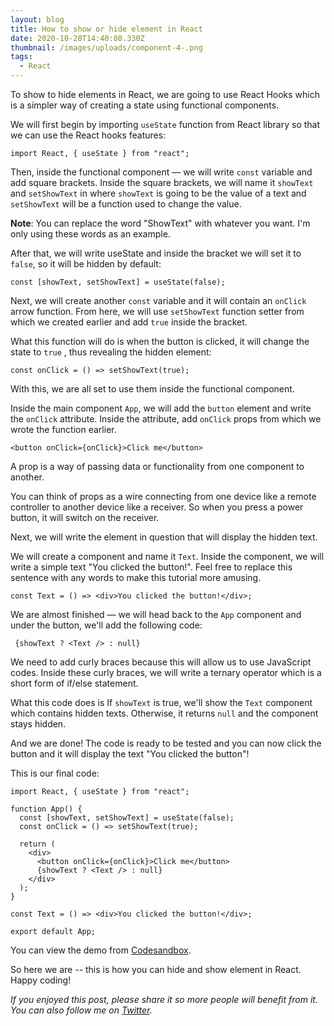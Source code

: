 ```yaml
---
layout: blog
title: How to show or hide element in React
date: 2020-10-28T14:40:08.330Z
thumbnail: /images/uploads/component-4-.png
tags:
  - React
---
```

To show to hide elements in React, we are going to use React Hooks which is a simpler way of creating a state using functional components.

We will first begin by importing `useState` function from React library so that we can use the React hooks features:

```
import React, { useState } from "react";
```

Then, inside the functional component — we will write `const` variable and add square brackets. Inside the square brackets, we will name it `showText` and `setShowText` in where `showText` is going to be the value of a text and `setShowText`  will be a function used to change the value.

**Note**: You can replace the word "ShowText" with whatever you want. I'm only using these words as an example.

After that, we will write useState and inside the bracket we will set it to `false`, so it will be hidden by default:

```
const [showText, setShowText] = useState(false);
```

Next, we will create another `const` variable and it will contain an `onClick` arrow function. From here, we will use `setShowText` function setter from which we created earlier and add `true` inside the bracket.

What this function will do is when the button is clicked, it will change the state to `true` , thus revealing the hidden element:

```
const onClick = () => setShowText(true);
```

With this, we are all set to use them inside the functional component.

Inside the main component `App`, we will add the `button` element and write the `onClick` attribute. Inside the attribute, add `onClick` props from which we wrote the function earlier.

```
<button onClick={onClick}>Click me</button>
```

A prop is a way of passing data or functionality from one component to another.

You can think of props as a wire connecting from one device like a remote controller to another device like a receiver. So when you press a power button, it will switch on the receiver.

Next, we will write the element in question that will display the hidden text.

We will create a component and name it `Text`. Inside the component, we will write a simple text "You clicked the button!". Feel free to replace this sentence with any words to make this tutorial more amusing.

```
const Text = () => <div>You clicked the button!</div>;
```

We are almost finished — we will head back to the `App` component and under the button, we'll add the following code:

```
 {showText ? <Text /> : null}
```

We need to add curly braces because this will allow us to use JavaScript codes. Inside these curly braces, we will write a ternary operator which is a short form of if/else statement. 

What this code does is If `showText` is true, we'll show the `Text` component which contains hidden texts. Otherwise, it returns `null` and the component stays hidden.

And we are done! The code is ready to be tested and you can now click the button and it will display the text "You clicked the button"!

This is our final code:

```
import React, { useState } from "react";

function App() {
  const [showText, setShowText] = useState(false);
  const onClick = () => setShowText(true);

  return (
    <div>
      <button onClick={onClick}>Click me</button>
      {showText ? <Text /> : null}
    </div>
  );
}

const Text = () => <div>You clicked the button!</div>;

export default App;

```

You can view the demo from [Codesandbox](https://codesandbox.io/s/show-and-hide-element-in-react-h1d0z?file=/src/App.js).

So here we are -- this is how you can hide and show element in React. Happy coding!

*If you enjoyed this post, please share it so more people will benefit from it. You can also follow me on [Twitter](https://twitter.com/mooasker).*